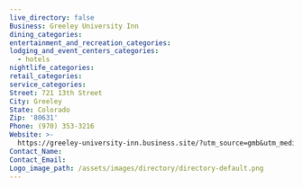 ```yaml
---
live_directory: false
Business: Greeley University Inn
dining_categories:
entertainment_and_recreation_categories:
lodging_and_event_centers_categories:
  - hotels
nightlife_categories:
retail_categories:
service_categories:
Street: 721 13th Street
City: Greeley
State: Colorado
Zip: '80631'
Phone: (970) 353-3216
Website: >-
  https://greeley-university-inn.business.site/?utm_source=gmb&utm_medium=referral
Contact_Name:
Contact_Email:
Logo_image_path: /assets/images/directory/directory-default.png
---
```


